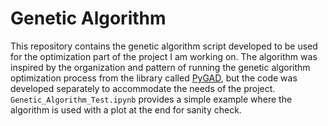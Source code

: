 # Genetic Algorithm

<!DOCTYPE html>
<html>
This repository contains the genetic algorithm script developed to be used for the optimization part of the project I am working on.
The algorithm was inspired by the organization and pattern of running the genetic algorithm optimization process from the library called <a href="https://pygad.readthedocs.io/en/latest/">PyGAD</a>, but
the code was developed separately to accommodate the needs of the project. <code>Genetic_Algorithm_Test.ipynb</code> provides a simple example where the algorithm is used
with a plot at the end for sanity check.
</html>
